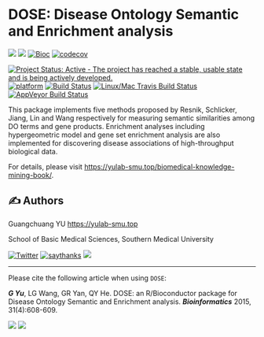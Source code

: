 # DOSE: Disease Ontology Semantic and Enrichment analysis

[![](https://img.shields.io/badge/release%20version-3.18.1-green.svg)](https://www.bioconductor.org/packages/DOSE)
[![](https://img.shields.io/badge/devel%20version-3.19.3-green.svg)](https://github.com/guangchuangyu/DOSE)
[![Bioc](http://www.bioconductor.org/shields/years-in-bioc/DOSE.svg)](https://www.bioconductor.org/packages/devel/bioc/html/DOSE.html#since)
[![codecov](https://codecov.io/gh/GuangchuangYu/DOSE/branch/master/graph/badge.svg)](https://codecov.io/gh/GuangchuangYu/DOSE/)

[![Project Status: Active - The project has reached a stable, usable
state and is being actively
developed.](http://www.repostatus.org/badges/latest/active.svg)](http://www.repostatus.org/#active)
[![platform](http://www.bioconductor.org/shields/availability/devel/DOSE.svg)](https://www.bioconductor.org/packages/devel/bioc/html/DOSE.html#archives)
[![Build
Status](http://www.bioconductor.org/shields/build/devel/bioc/DOSE.svg)](https://bioconductor.org/checkResults/devel/bioc-LATEST/DOSE/)
[![Linux/Mac Travis Build
Status](https://img.shields.io/travis/GuangchuangYu/DOSE/master.svg?label=Mac%20OSX%20%26%20Linux)](https://travis-ci.org/GuangchuangYu/DOSE)
[![AppVeyor Build
Status](https://img.shields.io/appveyor/ci/Guangchuangyu/DOSE/master.svg?label=Windows)](https://ci.appveyor.com/project/GuangchuangYu/DOSE)

This package implements five methods proposed by Resnik, Schlicker,
Jiang, Lin and Wang respectively for measuring semantic similarities
among DO terms and gene products. Enrichment analyses including
hypergeometric model and gene set enrichment analysis are also
implemented for discovering disease associations of high-throughput
biological data.

For details, please visit
<https://yulab-smu.top/biomedical-knowledge-mining-book/>.

## :writing_hand: Authors

Guangchuang YU <https://yulab-smu.top>

School of Basic Medical Sciences, Southern Medical University

[![Twitter](https://img.shields.io/twitter/url/http/shields.io.svg?style=social&logo=twitter)](https://twitter.com/intent/tweet?hashtags=clusterProfiler&url=http://online.liebertpub.com/doi/abs/10.1089/omi.2011.0118&screen_name=guangchuangyu)
[![saythanks](https://img.shields.io/badge/say-thanks-ff69b4.svg)](https://saythanks.io/to/GuangchuangYu)
[![](https://img.shields.io/badge/follow%20me%20on-WeChat-green.svg)](https://guangchuangyu.github.io/blog_images/biobabble.jpg)

------------------------------------------------------------------------

Please cite the following article when using `DOSE`:

***G Yu***, LG Wang, GR Yan, QY He. DOSE: an R/Bioconductor package for
Disease Ontology Semantic and Enrichment analysis. ***Bioinformatics***
2015, 31(4):608-609.

[![](https://img.shields.io/badge/doi-10.1093/bioinformatics/btu684-green.svg)](https://doi.org/10.1093/bioinformatics/btu684)
[![](https://img.shields.io/badge/Altmetric-26-green.svg)](https://www.altmetric.com/details/2788597)

<!--

------------------------------------------------------------------------





### Download stats

r badge_download_bioc("DOSE")`
r badge_bioc_download("DOSE", "total", "blue")`
r badge_bioc_download("DOSE", "month", "blue")`

-->
